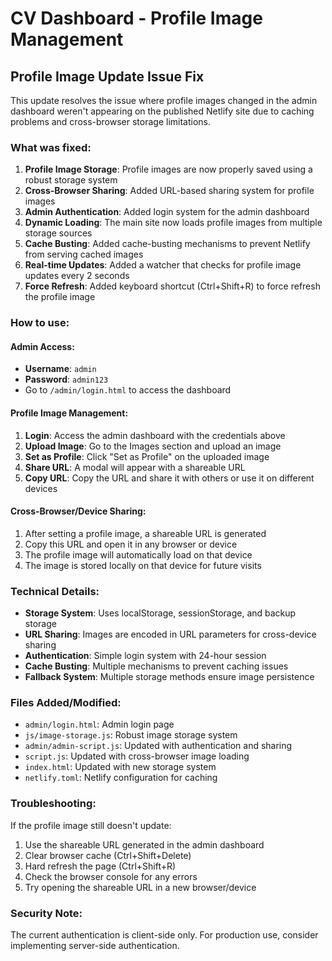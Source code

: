 # CV Dashboard - Profile Image Management

## Profile Image Update Issue Fix

This update resolves the issue where profile images changed in the admin dashboard weren't appearing on the published Netlify site due to caching problems and cross-browser storage limitations.

### What was fixed:

1. **Profile Image Storage**: Profile images are now properly saved using a robust storage system
2. **Cross-Browser Sharing**: Added URL-based sharing system for profile images
3. **Admin Authentication**: Added login system for the admin dashboard
4. **Dynamic Loading**: The main site now loads profile images from multiple storage sources
5. **Cache Busting**: Added cache-busting mechanisms to prevent Netlify from serving cached images
6. **Real-time Updates**: Added a watcher that checks for profile image updates every 2 seconds
7. **Force Refresh**: Added keyboard shortcut (Ctrl+Shift+R) to force refresh the profile image

### How to use:

#### Admin Access:
- **Username**: `admin`
- **Password**: `admin123`
- Go to `/admin/login.html` to access the dashboard

#### Profile Image Management:
1. **Login**: Access the admin dashboard with the credentials above
2. **Upload Image**: Go to the Images section and upload an image
3. **Set as Profile**: Click "Set as Profile" on the uploaded image
4. **Share URL**: A modal will appear with a shareable URL
5. **Copy URL**: Copy the URL and share it with others or use it on different devices

#### Cross-Browser/Device Sharing:
1. After setting a profile image, a shareable URL is generated
2. Copy this URL and open it in any browser or device
3. The profile image will automatically load on that device
4. The image is stored locally on that device for future visits

### Technical Details:

- **Storage System**: Uses localStorage, sessionStorage, and backup storage
- **URL Sharing**: Images are encoded in URL parameters for cross-device sharing
- **Authentication**: Simple login system with 24-hour session
- **Cache Busting**: Multiple mechanisms to prevent caching issues
- **Fallback System**: Multiple storage methods ensure image persistence

### Files Added/Modified:

- `admin/login.html`: Admin login page
- `js/image-storage.js`: Robust image storage system
- `admin/admin-script.js`: Updated with authentication and sharing
- `script.js`: Updated with cross-browser image loading
- `index.html`: Updated with new storage system
- `netlify.toml`: Netlify configuration for caching

### Troubleshooting:

If the profile image still doesn't update:
1. Use the shareable URL generated in the admin dashboard
2. Clear browser cache (Ctrl+Shift+Delete)
3. Hard refresh the page (Ctrl+Shift+R)
4. Check the browser console for any errors
5. Try opening the shareable URL in a new browser/device

### Security Note:

The current authentication is client-side only. For production use, consider implementing server-side authentication.